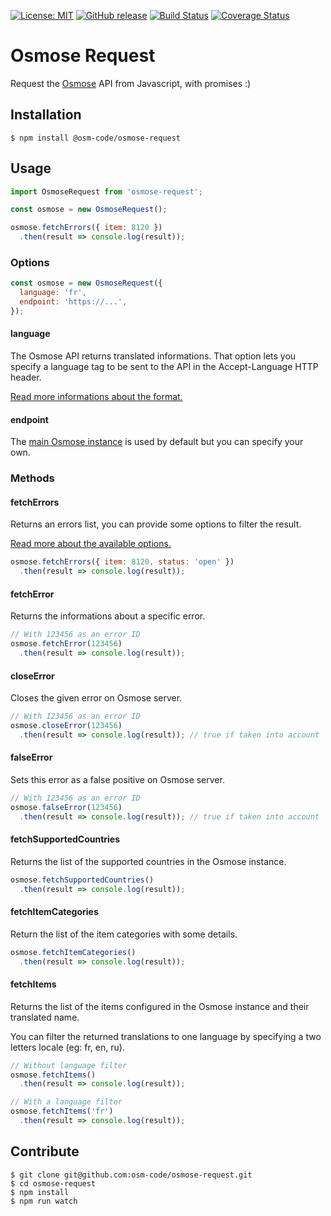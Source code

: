 [![License: MIT](https://img.shields.io/badge/license-MIT-blue.svg)](https://opensource.org/licenses/MIT)
[![GitHub release](https://img.shields.io/github/release/osm-code/osmose-request.svg)](https://github.com/osm-code/osmose-request/releases)
[![Build Status](https://api.travis-ci.org/osm-code/osmose-request.svg?branch=develop)](http://travis-ci.org/osm-code/osmose-request)
[![Coverage Status](https://coveralls.io/repos/github/osm-code/osmose-request/badge.svg?branch=develop)](https://coveralls.io/github/osm-code/osmose-request?branch=develop)

# Osmose Request

Request the [Osmose](http://wiki.openstreetmap.org/wiki/Osmose) API from Javascript, with promises :)


## Installation

```
$ npm install @osm-code/osmose-request
```


## Usage

``` javascript
import OsmoseRequest from 'osmose-request';

const osmose = new OsmoseRequest();

osmose.fetchErrors({ item: 8120 })
  .then(result => console.log(result));
```


### Options

``` javascript
const osmose = new OsmoseRequest({
  language: 'fr',
  endpoint: 'https://...',
});
```

#### language

The Osmose API returns translated informations. That option lets you specify a language tag to be sent to the API in the Accept-Language HTTP header.

[Read more informations about the format.](https://developer.mozilla.org/en-US/docs/Web/HTTP/Headers/Accept-Language)


#### endpoint

The [main Osmose instance](https://osmose.openstreetmap.fr) is used by default but you can specify your own.


### Methods

#### fetchErrors

Returns an errors list, you can provide some options to filter the result.

[Read more about the available options.](http://wiki.openstreetmap.org/wiki/Osmose/api/0.2#Settings)

``` javascript
osmose.fetchErrors({ item: 8120, status: 'open' })
  .then(result => console.log(result));
```


#### fetchError

Returns the informations about a specific error.

``` javascript
// With 123456 as an error ID
osmose.fetchError(123456)
  .then(result => console.log(result));
```


#### closeError

Closes the given error on Osmose server.

``` javascript
// With 123456 as an error ID
osmose.closeError(123456)
  .then(result => console.log(result)); // true if taken into account
```


#### falseError

Sets this error as a false positive on Osmose server.

``` javascript
// With 123456 as an error ID
osmose.falseError(123456)
  .then(result => console.log(result)); // true if taken into account
```


#### fetchSupportedCountries

Returns the list of the supported countries in the Osmose instance.

``` javascript
osmose.fetchSupportedCountries()
  .then(result => console.log(result));
```


#### fetchItemCategories

Return the list of the item categories with some details.

``` javascript
osmose.fetchItemCategories()
  .then(result => console.log(result));
```


#### fetchItems

Returns the list of the items configured in the Osmose instance and their translated name.

You can filter the returned translations to one language by specifying a two letters locale (eg: fr, en, ru).

``` javascript
// Without language filter
osmose.fetchItems()
  .then(result => console.log(result));
```

``` javascript
// With a language filter
osmose.fetchItems('fr')
  .then(result => console.log(result));
```


## Contribute

```
$ git clone git@github.com:osm-code/osmose-request.git
$ cd osmose-request
$ npm install
$ npm run watch
```
